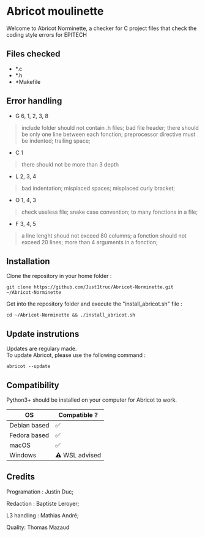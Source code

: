 # Abricot moulinette

Welcome to Abricot Norminette, a checker for C project files that check the coding style errors for EPITECH


## Files checked
- *.c
- *.h
- *Makefile

## Error handling

- G 6, 1, 2, 3, 8
> include folder should not contain .h files; 
> bad file header; 
> there should be only one line between each fonction; 
> preprocessor directive must be indented; 
> trailing space; 
- C 1
> there should not be more than 3 depth
- L 2, 3, 4
> bad indentation; 
> misplaced spaces; 
> misplaced curly bracket; 
- O 1, 4, 3
> check useless file; 
> snake case convention; 
> to many fonctions in a file; 
- F 3, 4, 5
> a line lenght shoud not exceed 80 columns; 
> a fonction should not exceed 20 lines; 
> more than 4 arguments in a fonction; 

## Installation

Clone the repository in your home folder :
```
git clone https://github.com/Just1truc/Abricot-Norminette.git ~/Abricot-Norminette
```
Get into the repository folder and execute the "install_abricot.sh" file :
```
cd ~/Abricot-Norminette && ./install_abricot.sh
```

## Update instrutions

Updates are regulary made.<br />
To update Abricot, please use the following command :
```
abricot --update
```

## Compatibility

Python3+ should be installed on your computer for Abricot to work.

| OS           	| Compatible ?  	|
|--------------	|---------------	|
| Debian based 	| ✅             	|
| Fedora based 	| ✅             	|
| macOS        	| ✅             	|
| Windows      	| ⚠️ WSL advised 	|


## Credits

Programation : Justin Duc;

Redaction : Baptiste Leroyer;

L3 handling : Mathias André;

Quality: Thomas Mazaud
